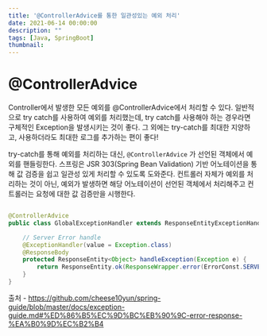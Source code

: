 ```yaml
---
title: '@ControllerAdvice를 통한 일관성있는 예외 처리'
date: 2021-06-14 00:00:00
description: ""
tags: [Java, SpringBoot]
thumbnail: 
---  
```


# @ControllerAdvice

Controller에서 발생한 모든 예외를 @ControllerAdvice에서 처리할 수 있다. 일반적으로 try catch를 사용하여 예외를 처리했는데, try catch를 사용해야 하는 경우라면 구체적인 Exception을 발생시키는 것이 좋다. 그 외에는 try-catch를 최대한 지양하고, 사용하더라도 최대한 로그를 추가하는 편이 좋다!

try-catch를 통해 예외를 처리하는 대신, `@ControllerAdvice` 가 선언된 객체에서 예외를 핸들링한다. 스프링은 JSR 303(Spring Bean Validation) 기반 어노테이션을 통해 값 검증을 쉽고 일관성 있게 처리할 수 있도록 도와준다. 컨트롤러 자체가 예외를 처리하는 것이 아닌, 예외가 발생하면 해당 어노테이션이 선언된 객체에서 처리해주고 컨트롤러는 요청에 대한 값 검증만을 시행한다. 

``` java

@ControllerAdvice
public class GlobalExceptionHandler extends ResponseEntityExceptionHandler {

    // Server Error handle
    @ExceptionHandler(value = Exception.class)
    @ResponseBody
    protected ResponseEntity<Object> handleException(Exception e) {
        return ResponseEntity.ok(ResponseWrapper.error(ErrorConst.SERVER_ERROR));
    }
}

```

출처 - https://github.com/cheese10yun/spring-guide/blob/master/docs/exception-guide.md#%ED%86%B5%EC%9D%BC%EB%90%9C-error-response-%EA%B0%9D%EC%B2%B4